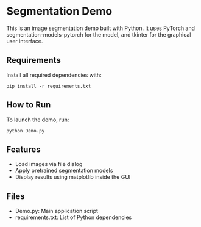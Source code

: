 Segmentation Demo
=================

This is an image segmentation demo built with Python. It uses PyTorch and segmentation-models-pytorch for the model, and tkinter for the graphical user interface.

Requirements
------------
Install all required dependencies with:

    pip install -r requirements.txt

How to Run
----------
To launch the demo, run:

    python Demo.py

Features
--------
- Load images via file dialog
- Apply pretrained segmentation models
- Display results using matplotlib inside the GUI

Files
-----
- Demo.py: Main application script
- requirements.txt: List of Python dependencies

